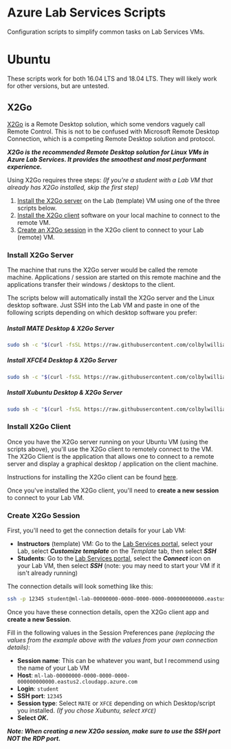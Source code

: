 # Azure Lab Services Scripts

Configuration scripts to simplify common tasks on Lab Services VMs.

# Ubuntu

These scripts work for both 16.04 LTS and 18.04 LTS.  They will likely work for other versions, but are untested.

## X2Go

[X2Go](https://wiki.x2go.org/doku.php/doc:newtox2go) is a Remote Desktop solution, which some vendors vaguely call Remote Control. This is not to be confused with Microsoft Remote Desktop Connection, which is a competing Remote Desktop solution and protocol.

**_X2Go is the recommended Remote Desktop solution for Linux VMs in Azure Lab Services. It provides the smoothest and most performant experience._**

Using X2Go requires three steps: _(If you're a student with a Lab VM that already has X2Go installed, skip the first step)_

1. [Install the X2Go server](#install-x2go-server) on the Lab (template) VM using one of the three scripts below.
2. [Install the X2Go client](#install-x2go-client) software on your local machine to connect to the remote VM.
3. [Create an X2Go session](#create-x2go-session) in the X2Go client to connect to your Lab (remote) VM.

### Install X2Go Server

The machine that runs the X2Go server would be called the remote machine. Applications / session are started on this remote machine and the applications transfer their windows / desktops to the client.

The scripts below will automatically install the X2Go server and the Linux desktop software.  Just SSH into the Lab VM and paste in one of the following scripts depending on which desktop software you prefer:

##### Install MATE Desktop & X2Go Server

```bash
sudo sh -c "$(curl -fsSL https://raw.githubusercontent.com/colbylwilliams/lab-scripts/master/ubuntu/x2go-mate.sh)"
```

##### Install XFCE4 Desktop & X2Go Server

```bash
sudo sh -c "$(curl -fsSL https://raw.githubusercontent.com/colbylwilliams/lab-scripts/master/ubuntu/x2go-xfce4.sh)"
```

##### Install Xubuntu Desktop & X2Go Server

```bash
sudo sh -c "$(curl -fsSL https://raw.githubusercontent.com/colbylwilliams/lab-scripts/master/ubuntu/x2go-xubuntu.sh)"
```

### Install X2Go Client

Once you have the X2Go server running on your Ubuntu VM (using the scripts above), you'll use the X2Go client to remotely connect to the VM. The X2Go Client is the application that allows one to connect to a remote server and display a graphical desktop / application on the client machine.

Instructions for installing the X2Go client can be found [here](https://wiki.x2go.org/doku.php/doc:installation:x2goclient).

Once you've installed the X2Go client, you'll need to **create a new session** to connect to your Lab VM.

### Create X2Go Session

First, you'll need to get the connection details for your Lab VM:

- **Instructors** (template) VM: Go to the [Lab Services portal](https://labs.azure.com/), select your Lab, select **_Customize template_** on the _Template_ tab, then select **_SSH_**
- **Students**: Go to the [Lab Services portal](https://labs.azure.com/virtualmachines), select the **_Connect_** icon on your Lab VM, then select **_SSH_** (note: you may need to start your VM if it isn't already running)

The connection details will look something like this:

```bash
ssh -p 12345 student@ml-lab-00000000-0000-0000-0000-000000000000.eastus2.cloudapp.azure.com
```

Once you have these connection details, open the X2Go client app and **create a new Session**.

Fill in the following values in the Session Preferences pane _(replacing the values from the example above with the values from your own connection details)_:

- **Session name**: This can be whatever you want, but I recommend using the name of your Lab VM
- **Host**: `ml-lab-00000000-0000-0000-0000-000000000000.eastus2.cloudapp.azure.com`
- **Login**: `student`
- **SSH port**: `12345`
- **Session type**: Select `MATE` or `XFCE` depending on which Desktop/script you installed. _(If you chose Xubuntu, select `XFCE`)_
- **Select _OK_.**

**_Note: When creating a new X2Go session, make sure to use the SSH port NOT the RDP port._**
